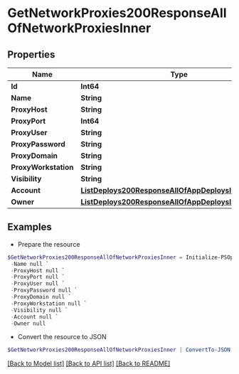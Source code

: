 # GetNetworkProxies200ResponseAllOfNetworkProxiesInner
## Properties

Name | Type | Description | Notes
------------ | ------------- | ------------- | -------------
**Id** | **Int64** |  | [optional] 
**Name** | **String** |  | [optional] 
**ProxyHost** | **String** |  | [optional] 
**ProxyPort** | **Int64** |  | [optional] 
**ProxyUser** | **String** |  | [optional] 
**ProxyPassword** | **String** |  | [optional] 
**ProxyDomain** | **String** |  | [optional] 
**ProxyWorkstation** | **String** |  | [optional] 
**Visibility** | **String** |  | [optional] 
**Account** | [**ListDeploys200ResponseAllOfAppDeploysInnerInstance**](ListDeploys200ResponseAllOfAppDeploysInnerInstance.md) |  | [optional] 
**Owner** | [**ListDeploys200ResponseAllOfAppDeploysInnerInstance**](ListDeploys200ResponseAllOfAppDeploysInnerInstance.md) |  | [optional] 

## Examples

- Prepare the resource
```powershell
$GetNetworkProxies200ResponseAllOfNetworkProxiesInner = Initialize-PSOpenAPIToolsGetNetworkProxies200ResponseAllOfNetworkProxiesInner  -Id null `
 -Name null `
 -ProxyHost null `
 -ProxyPort null `
 -ProxyUser null `
 -ProxyPassword null `
 -ProxyDomain null `
 -ProxyWorkstation null `
 -Visibility null `
 -Account null `
 -Owner null
```

- Convert the resource to JSON
```powershell
$GetNetworkProxies200ResponseAllOfNetworkProxiesInner | ConvertTo-JSON
```

[[Back to Model list]](../README.md#documentation-for-models) [[Back to API list]](../README.md#documentation-for-api-endpoints) [[Back to README]](../README.md)

